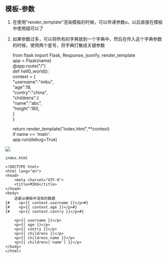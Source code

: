 ## 模板-参数

1. 在使用"render\_template"渲染模板的时候，可以传递参数u，以后直接在模板中使用就可以了
2. 如果参数过多，可以将所有的字典放到一个字典中，然后在传入这个字典参数的时候，使用两个星号，将字典打散成关键参数

   from flask import Flask, Response, jsonify, render\_template  
    app = Flask\(name\)  
    @app.route\("/"\)  
    def hell0\_world\(\):  
    context = {  
        "username":"miku",  
        "age":18,  
        "contry":"china",  
        "childrens":{  
            "name":"abc",  
            "height":180,  
        }  
    }

   return render\_template\("index.html",\*\*context\)  
    if name == 'main':  
        app.run\(debug=True\)

![](file:///C:\Users\miku\AppData\Roaming\Tencent\Users\1479852727\QQ\WinTemp\RichOle\3MD6G{BO5O~QID%29[OAKE_X7.png)

```
index.html

<!DOCTYPE html>
<html lang="en">
<head>
    <meta charset="UTF-8">
    <title>MIKU</title>
</head>
<body>
    这是从模板中渲染的数据
{#    <p>{{ context.username }}</p>#}
{#    <p>{{ context.age }}</p>#}
{#    <p>{{ context.contry }}</p>#}

    <p>{{ username }}</p>
    <p>{{ age }}</p>
    <p>{{ contry }}</p>
    <p>{{ childrens }}</p>
    <p>{{ childrens.name }}</p>
    <p>{{ childrens['name'] }}</p>
</body>
</html>
```





